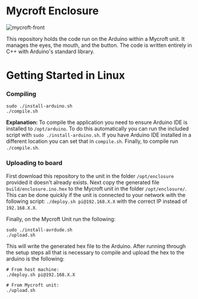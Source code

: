 # Mycroft Enclosure
![mycroft-front]

This repository holds the code run on the Arduino within a Mycroft unit. It manages the eyes, the mouth, and the button. The code is written entirely in C++ with Arduino's standard library.

# Getting Started in Linux
### Compiling
```
sudo ./install-arduino.sh
./compile.sh
```
**Explanation:**
To compile the application you need to ensure Arduino IDE is installed to `/opt/arduino`. To do this automatically you can run the included script with `sudo ./install-arduino.sh`. If you have Arduino IDE installed in a different location you can set that in `compile.sh`. Finally, to compile run `./compile.sh`.

### Uploading to board
First download this repository to the unit in the folder `/opt/enclosure` provided it doesn't already exists. Next copy the generated file `build/enclosure.ino.hex` to the Mycroft unit in the folder `/opt/enclosure/`. This can be done quickly if the unit is connected to your network with the following script: `./deploy.sh pi@192.168.X.X` with the correct IP instead of `192.168.X.X`.

Finally, on the Mycroft Unit run the following:
```
sudo ./install-avrdude.sh
./upload.sh
```

This will write the generated hex file to the Arduino. After running through the setup steps all that is necessary to compile and upload the hex to the arduino is the following:
```
# From host machine:
./deploy.sh pi@192.168.X.X

# From Mycroft unit:
./upload.sh
```

[mycroft-front]:http://i.imgbox.com/AvlCUgie.png
[arduino-ide]:https://www.arduino.cc/en/Main/Software
